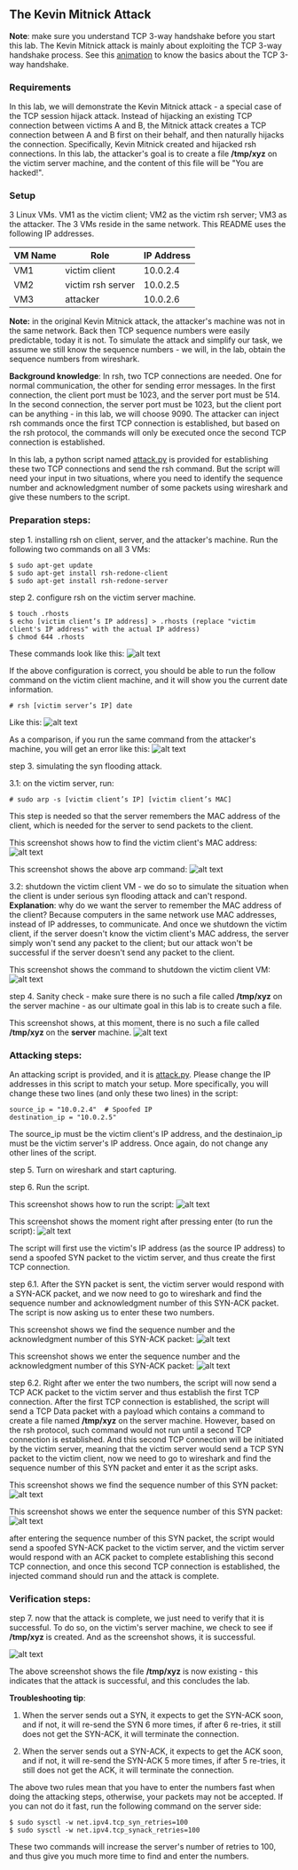 ## The Kevin Mitnick Attack 

**Note**: make sure you understand TCP 3-way handshake before you start this lab. The Kevin Mitnick attack is mainly about exploiting the TCP 3-way handshake process. See this [animation](https://jidongxiao.github.io/networksecurity/animations/tcp_3way_handshake/index.html) to know the basics about the TCP 3-way handshake.

### Requirements

In this lab, we will demonstrate the Kevin Mitnick attack - a special case of the TCP session hijack attack. Instead of hijacking an existing TCP connection between victims A and B, the Mitnick attack creates a TCP connection between A and B first on their behalf, and then naturally hijacks the connection. Specifically, Kevin Mitnick created and hijacked rsh connections. In this lab, the attacker's goal is to create a file **/tmp/xyz** on the victim server machine, and the content of this file will be "You are hacked!".

### Setup

3 Linux VMs. VM1 as the victim client; VM2 as the victim rsh server; VM3 as the attacker. The 3 VMs reside in the same network. This README uses the following IP addresses.

| VM Name | Role                 | IP Address |
|---------|----------------------|------------|
| VM1     | victim client        | 10.0.2.4   |
| VM2     | victim rsh server    | 10.0.2.5   |
| VM3     | attacker             | 10.0.2.6   |


**Note:** in the original Kevin Mitnick attack, the attacker's machine was not in the same network. Back then TCP sequence numbers were easily predictable, today it is not. To simulate the attack and simplify our task, we assume we still know the sequence numbers - we will, in the lab, obtain the sequence numbers from wireshark. 

**Background knowledge**: In rsh, two TCP connections are needed. One for normal communication, the other for sending error messages. In the first connection, the client port must be 1023, and the server port must be 514. In the second connection, the server port must be 1023, but the client port can be anything - in this lab, we will choose 9090. The attacker can inject rsh commands once the first TCP connection is established, but based on the rsh protocol, the commands will only be executed once the second TCP connection is established.

In this lab, a python script named [attack.py](attack.py) is provided for establishing these two TCP connections and send the rsh command. But the script will need your input in two situations, where you need to identify the sequence number and acknowledgment number of some packets using wireshark and give these numbers to the script.

### Preparation steps: 

step 1. installing rsh on client, server, and the attacker's machine. Run the following two commands on all 3 VMs:

```console
$ sudo apt-get update
$ sudo apt-get install rsh-redone-client
$ sudo apt-get install rsh-redone-server
```

step 2. configure rsh on the victim server machine.

```console
$ touch .rhosts
$ echo [victim client’s IP address] > .rhosts (replace "victim client's IP address" with the actual IP address)
$ chmod 644 .rhosts
```

These commands look like this:
![alt text](lab-mitnick-rsh-config.png "rsh works")

If the above configuration is correct, you should be able to run the follow command on the victim client machine, and it will show you the current date information.

```console
# rsh [victim server’s IP] date
```

Like this:
![alt text](lab-mitnick-rsh-good.png "rsh works")

As a comparison, if you run the same command from the attacker's machine, you will get an error like this:
![alt text](lab-mitnick-rsh-bad.png "rsh doesn't work")

step 3. simulating the syn flooding attack.

3.1: on the victim server, run:

```console
# sudo arp -s [victim client’s IP] [victim client’s MAC]
```

This step is needed so that the server remembers the MAC address of the client, which is needed for the server to send packets to the client.

This screenshot shows how to find the victim client's MAC address:
![alt text](lab-mitnick-mac.png "find the MAC address")

This screenshot shows the above arp command:
![alt text](lab-mitnick-arp.png "setting up arp cache")

3.2: shutdown the victim client VM - we do so to simulate the situation when the client is under serious syn flooding attack and can't respond. **Explanation**: why do we want the server to remember the MAC address of the client? Because computers in the same network use MAC addresses, instead of IP addresses, to communicate. And once we shutdown the victim client, if the server doesn't know the victim client's MAC address, the server simply won't send any packet to the client; but our attack won't be successful if the server doesn't send any packet to the client.

This screenshot shows the command to shutdown the victim client VM:
![alt text](lab-mitnick-shutdown.png "shutting down victim client VM")

<!-- step 4. in the attacking steps (next section), right after step 6.1, we need to run step 6.2 as soon as possible, otherwise the server will RESET the 1st TCP connection; similarly, right after step 6.3, we need to run step 7.1 as soon as possible, otherwise the server will RESET the 2nd TCP connection. Therefore, writing a sniffing-and-spoofing script would be the better way to perform this attack.

Alternatively, we can run these two commands on the server so that it does not RESET that fast.

```console
# sudo sysctl -w net.ipv4.tcp_syn_retries=50
# sudo sysctl -w net.ipv4.tcp_synack_retries=50
```

This screenshot shows these two commands:
![alt text](lab-mitnick-retries.png "changing retry limits")

**Explanation**: these two commands are saying, do not reset the tcp connection, unless one party of the connection has tried *syn* more than 50 times; do not reset the tcp connection, unless one party of the connection has tried *syn-ack* more than 50 times.
-->

step 4. Sanity check - make sure there is no such a file called **/tmp/xyz** on the server machine - as our ultimate goal in this lab is to create such a file.

This screenshot shows, at this moment, there is no such a file called **/tmp/xyz** on the **server** machine.
![alt text](lab-mitnick-sanity-check.png "sanity check")

### Attacking steps:

An attacking script is provided, and it is [attack.py](attack.py). Please change the IP addresses in this script to match your setup. More specifically, you will change these two lines (and only these two lines) in the script:

```console
source_ip = "10.0.2.4"  # Spoofed IP
destination_ip = "10.0.2.5"
```

The source\_ip must be the victim client's IP address, and the destinaion\_ip must be the victim server's IP address. Once again, do not change any other lines of the script.

step 5. Turn on wireshark and start capturing.

step 6. Run the script. 

This screenshot shows how to run the script:
![alt text](lab-mitnick-attack-before-enter.png "ready to run the script, right before pressing enter")

This screenshot shows the moment right after pressing enter (to run the script):
![alt text](lab-mitnick-attack-after-enter.png "run the script, right after pressing enter")

The script will first use the victim's IP address (as the source IP address) to send a spoofed SYN packet to the victim server, and thus create the first TCP connection. 

step 6.1. After the SYN packet is sent, the victim server would respond with a SYN-ACK packet, and we now need to go to wireshark and find the sequence number and acknowledgment number of this SYN-ACK packet. The script is now asking us to enter these two numbers.

This screenshot shows we find the sequence number and the acknowledgment number of this SYN-ACK packet:
![alt text](lab-mitnick-syn-ack-wireshark.png "find the sequence number and the ack number of the first SYN-ACK packet")

This screenshot shows we enter the sequence number and the acknowledgment number of this SYN-ACK packet:
![alt text](lab-mitnick-enter-seq-and-ack-numbers.png "enter the sequence number and the ack number of the first SYN-ACK packet")

step 6.2. Right after we enter the two numbers, the script will now send a TCP ACK packet to the victim server and thus establish the first TCP connection. After the first TCP connection is established, the script will send a TCP Data packet with a payload which contains a command to create a file named **/tmp/xyz** on the server machine. However, based on the rsh protocol, such command would not run until a second TCP connection is established. And this second TCP connection will be initiated by the victim server, meaning that the victim server would send a TCP SYN packet to the victim client, now we need to go to wireshark and find the sequence number of this SYN packet and enter it as the script asks.

This screenshot shows we find the sequence number of this SYN packet:
![alt text](lab-mitnick-2nd-syn-wireshark.png "find the sequence number of the 2nd SYN packet")

This screenshot shows we enter the sequence number of this SYN packet:
![alt text](lab-mitnick-complete.png "enter the sequence number and complete the attack")

after entering the sequence number of this SYN packet, the script would send a spoofed SYN-ACK packet to the victim server, and the victim server would respond with an ACK packet to complete establishing this second TCP connection, and once this second TCP connection is established, the injected command should run and the attack is complete.

### Verification steps:

step 7. now that the attack is complete, we just need to verify that it is successful. To do so, on the victim's server machine, we check to see if **/tmp/xyz** is created. And as the screenshot shows, it is successful.

![alt text](lab-mitnick-success.png "lab success")

The above screenshot shows the file **/tmp/xyz** is now existing - this indicates that the attack is successful, and this concludes the lab.

**Troubleshooting tip**:

1. When the server sends out a SYN, it expects to get the SYN-ACK soon, and if not, it will re-send the SYN 6 more times, if after 6 re-tries, it still does not get the SYN-ACK, it will terminate the connection.

2. When the server sends out a SYN-ACK, it expects to get the ACK soon, and if not, it will re-send the SYN-ACK 5 more times, if after 5 re-tries, it still does not get the ACK, it will terminate the connection.

The above two rules mean that you have to enter the numbers fast when doing the attacking steps, otherwise, your packets may not be accepted. If you can not do it fast, run the following command on the server side:

```console
$ sudo sysctl -w net.ipv4.tcp_syn_retries=100
$ sudo sysctl -w net.ipv4.tcp_synack_retries=100
```

These two commands will increase the server's number of retries to 100, and thus give you much more time to find and enter the numbers.
